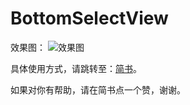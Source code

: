 # BottomSelectView

效果图：
![效果图](https://github.com/Jiexiang617/BottomSelectView/blob/master/%E5%BA%95%E9%83%A8%E5%BC%B9%E6%A1%86.gif)

具体使用方式，请跳转至：[简书](http://www.jianshu.com/p/4d89adb61a06)。

如果对你有帮助，请在简书点一个赞，谢谢。
